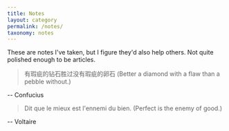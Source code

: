 ```yaml
---
title: Notes
layout: category
permalink: /notes/
taxonomy: notes
---
```


These are notes I've taken, but I figure they'd also help others. Not quite
polished enough to be articles.

> 有瑕疵的钻石胜过没有瑕疵的卵石
> (Better a diamond with a flaw than a pebble without.)

-- Confucius

> Dit que le mieux est l'ennemi du bien.
> (Perfect is the enemy of good.)

-- Voltaire
